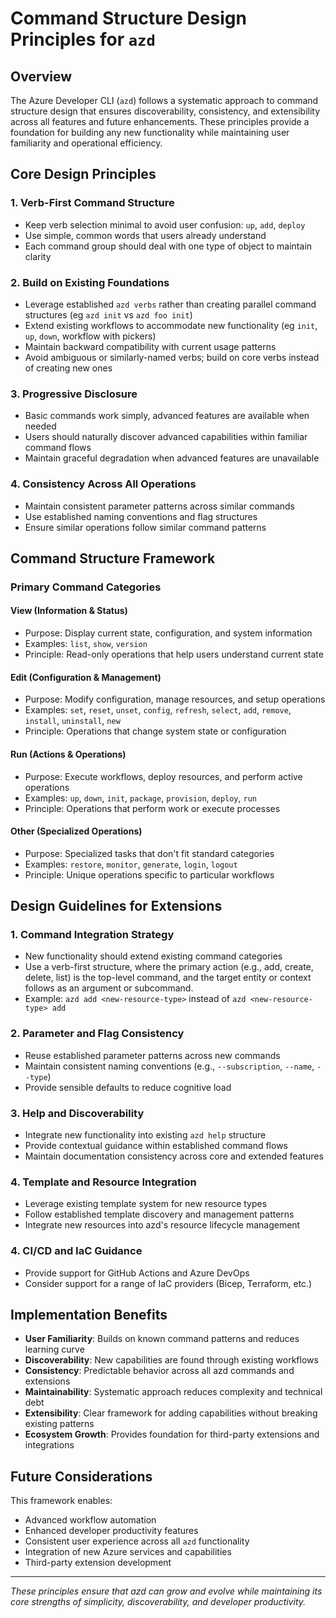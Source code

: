 # Command Structure Design Principles for `azd`

## Overview

The Azure Developer CLI (`azd`) follows a systematic approach to command structure design that ensures discoverability, consistency, and extensibility across all features and future enhancements. These principles provide a foundation for building any new functionality while maintaining user familiarity and operational efficiency.

## Core Design Principles

### 1. **Verb-First Command Structure**

- Keep verb selection minimal to avoid user confusion: `up`, `add`, `deploy`
- Use simple, common words that users already understand
- Each command group should deal with one type of object to maintain clarity

### 2. **Build on Existing Foundations**

- Leverage established `azd verbs` rather than creating parallel command structures (eg `azd init` vs `azd foo init`)
- Extend existing workflows to accommodate new functionality (eg `init`, `up`, `down`, workflow with pickers)
- Maintain backward compatibility with current usage patterns
- Avoid ambiguous or similarly-named verbs; build on core verbs instead of creating new ones

### 3. **Progressive Disclosure**

- Basic commands work simply, advanced features are available when needed
- Users should naturally discover advanced capabilities within familiar command flows
- Maintain graceful degradation when advanced features are unavailable

### 4. **Consistency Across All Operations**

- Maintain consistent parameter patterns across similar commands
- Use established naming conventions and flag structures
- Ensure similar operations follow similar command patterns

## Command Structure Framework

### Primary Command Categories

#### **View** (Information & Status)

- Purpose: Display current state, configuration, and system information
- Examples: `list`, `show`, `version`
- Principle: Read-only operations that help users understand current state

#### **Edit** (Configuration & Management)

- Purpose: Modify configuration, manage resources, and setup operations
- Examples: `set`, `reset`, `unset`, `config`, `refresh`, `select`, `add`, `remove`, `install`, `uninstall`, `new`
- Principle: Operations that change system state or configuration

#### **Run** (Actions & Operations)

- Purpose: Execute workflows, deploy resources, and perform active operations
- Examples: `up`, `down`, `init`, `package`, `provision`, `deploy`, `run`
- Principle: Operations that perform work or execute processes

#### **Other** (Specialized Operations)

- Purpose: Specialized tasks that don't fit standard categories
- Examples: `restore`, `monitor`, `generate`, `login`, `logout`
- Principle: Unique operations specific to particular workflows

## Design Guidelines for Extensions

### 1. **Command Integration Strategy**

- New functionality should extend existing command categories
- Use a verb-first structure, where the primary action (e.g., add, create, delete, list) is the top-level command, and the target entity or context follows as an argument or subcommand.
- Example: `azd add <new-resource-type>` instead of `azd <new-resource-type> add`

### 2. **Parameter and Flag Consistency**

- Reuse established parameter patterns across new commands
- Maintain consistent naming conventions (e.g., `--subscription`, `--name`, `--type`)
- Provide sensible defaults to reduce cognitive load

### 3. **Help and Discoverability**

- Integrate new functionality into existing `azd help` structure
- Provide contextual guidance within established command flows
- Maintain documentation consistency across core and extended features

### 4. **Template and Resource Integration**

- Leverage existing template system for new resource types
- Follow established template discovery and management patterns
- Integrate new resources into azd's resource lifecycle management

### 4. **CI/CD and IaC Guidance**

- Provide support for GitHub Actions and Azure DevOps
- Consider support for a range of IaC providers (Bicep, Terraform, etc.)

## Implementation Benefits

- **User Familiarity**: Builds on known command patterns and reduces learning curve
- **Discoverability**: New capabilities are found through existing workflows
- **Consistency**: Predictable behavior across all azd commands and extensions
- **Maintainability**: Systematic approach reduces complexity and technical debt
- **Extensibility**: Clear framework for adding capabilities without breaking existing patterns
- **Ecosystem Growth**: Provides foundation for third-party extensions and integrations

## Future Considerations

This framework enables:

- Advanced workflow automation
- Enhanced developer productivity features
- Consistent user experience across all `azd` functionality
- Integration of new Azure services and capabilities
- Third-party extension development

---

*These principles ensure that azd can grow and evolve while maintaining its core strengths of simplicity, discoverability, and developer productivity.*
